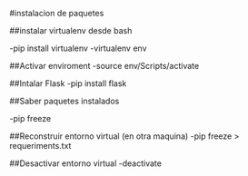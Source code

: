 #instalacion de paquetes

##instalar virtualenv desde bash

-pip install virtualenv
-virtualenv env

##Activar enviroment
-source env/Scripts/activate

##Intalar Flask
-pip install flask

##Saber paquetes instalados

-pip freeze

##Reconstruir entorno virtual (en otra maquina)
-pip freeze > requeriments.txt



##Desactivar entorno virtual
-deactivate

